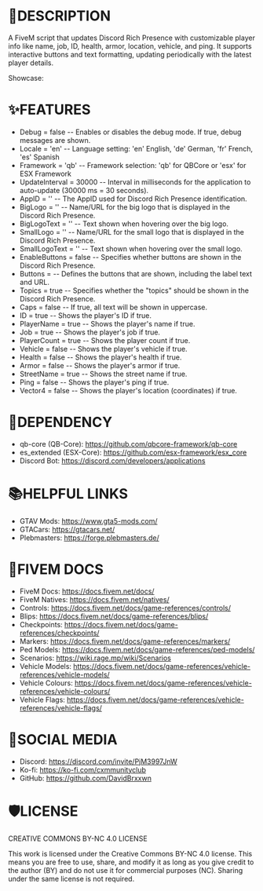 # 📝DESCRIPTION
A FiveM script that updates Discord Rich Presence with customizable player info like name, job, ID, health, armor, location, vehicle, and ping. It supports interactive buttons and text formatting, updating periodically with the latest player details.

Showcase:

# ✨FEATURES
- Debug = false -- Enables or disables the debug mode. If true, debug messages are shown.
- Locale = 'en' -- Language setting: 'en' English, 'de' German, 'fr' French, 'es' Spanish
- Framework = 'qb' -- Framework selection: 'qb' for QBCore or 'esx' for ESX Framework
- UpdateInterval = 30000 -- Interval in milliseconds for the application to auto-update (30000 ms = 30 seconds).
- AppID = '' -- The AppID used for Discord Rich Presence identification.
- BigLogo = '' -- Name/URL for the big logo that is displayed in the Discord Rich Presence.
- BigLogoText = '' -- Text shown when hovering over the big logo.
- SmallLogo = '' -- Name/URL for the small logo that is displayed in the Discord Rich Presence.
- SmallLogoText = '' -- Text shown when hovering over the small logo.
- EnableButtons = false -- Specifies whether buttons are shown in the Discord Rich Presence.
- Buttons = -- Defines the buttons that are shown, including the label text and URL.
- Topics = true -- Specifies whether the "topics" should be shown in the Discord Rich Presence.
- Caps = false -- If true, all text will be shown in uppercase.
- ID = true -- Shows the player's ID if true.
- PlayerName = true -- Shows the player's name if true.
- Job = true -- Shows the player's job if true.
- PlayerCount = true -- Shows the player count if true.
- Vehicle = false -- Shows the player's vehicle if true.
- Health = false -- Shows the player's health if true.
- Armor = false -- Shows the player's armor if true.
- StreetName = true -- Shows the street name if true.
- Ping = false -- Shows the player's ping if true.
- Vector4 = false -- Shows the player's location (coordinates) if true.

# 🚨DEPENDENCY 
- qb-core (QB-Core): https://github.com/qbcore-framework/qb-core
- es_extended (ESX-Core): https://github.com/esx-framework/esx_core
- Discord Bot: https://discord.com/developers/applications

# 📚HELPFUL LINKS
- GTAV Mods: https://www.gta5-mods.com/
- GTACars: https://gtacars.net/
- Plebmasters: https://forge.plebmasters.de/

# 🧠FIVEM DOCS
- FiveM Docs: https://docs.fivem.net/docs/
- FiveM Natives: https://docs.fivem.net/natives/
- Controls: https://docs.fivem.net/docs/game-references/controls/
- Blips: https://docs.fivem.net/docs/game-references/blips/
- Checkpoints: https://docs.fivem.net/docs/game-references/checkpoints/
- Markers: https://docs.fivem.net/docs/game-references/markers/
- Ped Models: https://docs.fivem.net/docs/game-references/ped-models/
- Scenarios: https://wiki.rage.mp/wiki/Scenarios
- Vehicle Models: https://docs.fivem.net/docs/game-references/vehicle-references/vehicle-models/
- Vehicle Colours: https://docs.fivem.net/docs/game-references/vehicle-references/vehicle-colours/
- Vehicle Flags: https://docs.fivem.net/docs/game-references/vehicle-references/vehicle-flags/

# 📱SOCIAL MEDIA
- Discord: https://discord.com/invite/PjM3997JnW
- Ko-fi: https://ko-fi.com/cxmmunityclub
- GitHub: https://github.com/DavidBrxxwn

# 🛡️LICENSE
CREATIVE COMMONS BY-NC 4.0 LICENSE

This work is licensed under the Creative Commons BY-NC 4.0 license. This means you are free to use, share, and modify it as long as you give credit to the author (BY) and do not use it for commercial purposes (NC). Sharing under the same license is not required.
